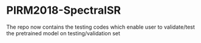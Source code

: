 # PIRM2018-SpectralSR
The repo now contains the testing codes which enable user to validate/test the pretrained model on testing/validation set
